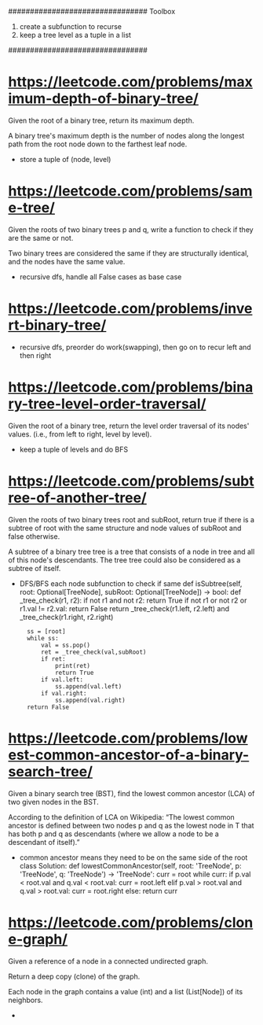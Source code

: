 ################################
Toolbox
1. create a subfunction to recurse
2. keep a tree level as a tuple in a list

################################



# https://leetcode.com/problems/maximum-depth-of-binary-tree/

Given the root of a binary tree, return its maximum depth.

A binary tree's maximum depth is the number of nodes along the longest path from the root node down to the farthest leaf node.

- store a tuple of (node, level)

# https://leetcode.com/problems/same-tree/

Given the roots of two binary trees p and q, write a function to check if they are the same or not.

Two binary trees are considered the same if they are structurally identical, and the nodes have the same value.

- recursive dfs, handle all False cases as base case

# https://leetcode.com/problems/invert-binary-tree/
- recursive dfs, preorder do work(swapping), then go on to recur left and then right

# https://leetcode.com/problems/binary-tree-level-order-traversal/

Given the root of a binary tree, return the level order traversal of its nodes' values. (i.e., from left to right, level by level).
- keep a tuple of levels and do BFS

# https://leetcode.com/problems/subtree-of-another-tree/
Given the roots of two binary trees root and subRoot, return true if there is a subtree of root with the same structure and node values of subRoot and false otherwise.

A subtree of a binary tree tree is a tree that consists of a node in tree and all of this node's descendants. The tree tree could also be considered as a subtree of itself.

- DFS/BFS each node subfunction to check if same
    def isSubtree(self, root: Optional[TreeNode], subRoot: Optional[TreeNode]) -> bool:
        def _tree_check(r1, r2):
            if not r1 and not r2:
                return True
            if not r1 or not r2 or r1.val != r2.val:
                return False
            return _tree_check(r1.left, r2.left) and _tree_check(r1.right, r2.right)
            
        ss = [root]
        while ss:
            val = ss.pop()
            ret = _tree_check(val,subRoot)
            if ret:
                print(ret)
                return True
            if val.left:
                ss.append(val.left)
            if val.right:
                ss.append(val.right)
        return False

# https://leetcode.com/problems/lowest-common-ancestor-of-a-binary-search-tree/

Given a binary search tree (BST), find the lowest common ancestor (LCA) of two given nodes in the BST.

According to the definition of LCA on Wikipedia: “The lowest common ancestor is defined between two nodes p and q as the lowest node in T that has both p and q as descendants (where we allow a node to be a descendant of itself).”

- common ancestor means they need to be on the same side of the root
class Solution:
    def lowestCommonAncestor(self, root: 'TreeNode', p: 'TreeNode', q: 'TreeNode') -> 'TreeNode':
        curr = root
        while curr:
            if p.val < root.val and q.val < root.val:
                curr = root.left
            elif p.val > root.val and q.val > root.val:
                curr = root.right
            else:
                return curr

# https://leetcode.com/problems/clone-graph/
Given a reference of a node in a connected undirected graph.

Return a deep copy (clone) of the graph.

Each node in the graph contains a value (int) and a list (List[Node]) of its neighbors.

- 
